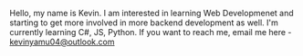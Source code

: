 Hello, my name is Kevin. I am interested in learning Web Developmenet and starting to get more involved in more backend development as well. I'm currently learning C#, JS, Python. If you want to reach me, email me here - kevinyamu04@outlook.com
<!---
OnlyKev/OnlyKev is a ✨ special ✨ repository because its `README.md` (this file) appears on your GitHub profile.
You can click the Preview link to take a look at your changes.
--->

